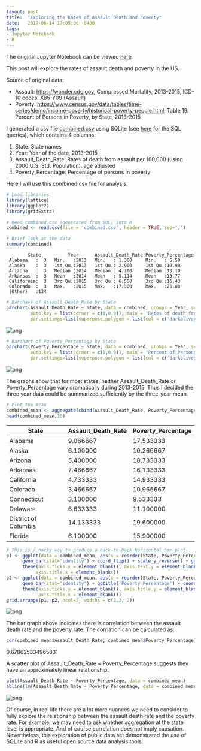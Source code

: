 ```yaml
---
layout: post
title:  "Exploring the Rates of Assault Death and Poverty"
date:   2017-06-14 17:05:00 -0400
tags:
- Jupyter Notebook
- R
---
```



The original Jupyter Notebook can be viewed [here](https://github.com/PeiZhangOSU/Assault-and-Poverty/blob/master/assault_vs_poverty.db).

This post will explore the rates of assault death and poverty in the US.

<!--more-->

Source of original data:
- Assault: https://wonder.cdc.gov, Compressed Mortality, 2013-2015, ICD-10 codes: X85-Y09 (Assault)
- Poverty: https://www.census.gov/data/tables/time-series/demo/income-poverty/historical-poverty-people.html, Table 19. Percent of Persons in Poverty, by State, 2013-2015

I generated a csv file [combined.csv](https://github.com/PeiZhangOSU/Assault-and-Poverty/blob/master/combined.csv) using SQLite (see [here](https://github.com/PeiZhangOSU/Assault-and-Poverty/blob/master/SQL%20queries.sql) for the SQL queries), which contains 4 columns:
1. State: State names
2. Year: Year of the data, 2013-2015
3. Assault_Death_Rate: Rates of death from assault per 100,000 (using 2000 U.S. Std. Population), age adjusted
4. Poverty_Percentage: Percentage of persons in poverty

Here I will use this combined.csv file for analysis.


```R
# Load libraries
library(lattice)
library(ggplot2)
library(gridExtra)
```


```R
# Read combined.csv (generated from SQL) into R
combined <- read.csv(file = 'combined.csv', header = TRUE, sep=',')
```


```R
# Brief look at the data
summary(combined)
```


            State          Year      Assault_Death_Rate Poverty_Percentage
     Alabama   :  3   Min.   :2013   Min.   : 1.300     Min.   : 5.50     
     Alaska    :  3   1st Qu.:2013   1st Qu.: 2.900     1st Qu.:10.90     
     Arizona   :  3   Median :2014   Median : 4.700     Median :13.10     
     Arkansas  :  3   Mean   :2014   Mean   : 5.114     Mean   :13.77     
     California:  3   3rd Qu.:2015   3rd Qu.: 6.500     3rd Qu.:16.43     
     Colorado  :  3   Max.   :2015   Max.   :17.300     Max.   :25.80     
     (Other)   :134                                                       



```R
# Barchart of Assault_Death_Rate by State
barchart(Assault_Death_Rate ~ State, data = combined, groups = Year, scales = list(x = list(rot = 90)),
         auto.key = list(corner = c(1,0.9)), main = 'Rates of death from assault per 100,000, by State',
         par.settings=list(superpose.polygon = list(col = c('darkolivegreen1','darkolivegreen4', 'darkgreen'))))
```




![png](/notebooks/Assault_vs_Poverty_files/Assault_vs_Poverty_5_1.png)



```R
# Barchart of Poverty_Percentage by State
barchart(Poverty_Percentage ~ State, data = combined, groups = Year, scales = list(x = list(rot = 90)),
         auto.key = list(corner = c(1,0.9)), main = 'Percent of Persons in Poverty, by State',
         par.settings=list(superpose.polygon = list(col = c('darkolivegreen1','darkolivegreen4', 'darkgreen'))))
```




![png](/notebooks/Assault_vs_Poverty_files/Assault_vs_Poverty_6_1.png)


The graphs show that for most states, neither Assault_Death_Rate or Poverty_Percentage vary dramatically during 2013-2015. Thus I decided the three year data could be summarized sufficiently by the three-year mean.


```R
# Plot the mean
combined_mean <- aggregate(cbind(Assault_Death_Rate, Poverty_Percentage) ~ State, combined, mean)
head(combined_mean,10)
```


<table>
<thead><tr><th scope=col>State</th><th scope=col>Assault_Death_Rate</th><th scope=col>Poverty_Percentage</th></tr></thead>
<tbody>
	<tr><td>Alabama             </td><td> 9.066667           </td><td>17.533333           </td></tr>
	<tr><td>Alaska              </td><td> 6.100000           </td><td>10.266667           </td></tr>
	<tr><td>Arizona             </td><td> 5.400000           </td><td>18.733333           </td></tr>
	<tr><td>Arkansas            </td><td> 7.466667           </td><td>16.133333           </td></tr>
	<tr><td>California          </td><td> 4.733333           </td><td>14.933333           </td></tr>
	<tr><td>Colorado            </td><td> 3.466667           </td><td>10.966667           </td></tr>
	<tr><td>Connecticut         </td><td> 3.100000           </td><td> 9.533333           </td></tr>
	<tr><td>Delaware            </td><td> 6.633333           </td><td>11.100000           </td></tr>
	<tr><td>District of Columbia</td><td>14.133333           </td><td>19.600000           </td></tr>
	<tr><td>Florida             </td><td> 6.100000           </td><td>15.900000           </td></tr>
</tbody>
</table>




```R
# This is a hacky way to produce a back-to-back horizontal bar plot.
p1 <- ggplot(data = combined_mean, aes(x = reorder(State, Poverty_Percentage) , y = Assault_Death_Rate)) +
      geom_bar(stat="identity") + coord_flip() + scale_y_reverse() + ggtitle('Assault_Death_Rate') +
      theme(axis.ticks.y = element_blank(), axis.text.y = element_blank(), axis.title.y = element_blank(),
           axis.title.x = element_blank())
p2 <- ggplot(data = combined_mean, aes(x = reorder(State, Poverty_Percentage), y = Poverty_Percentage)) +
      geom_bar(stat="identity") + ggtitle('Poverty_Percentage') + coord_flip() +
      theme(axis.ticks.y = element_blank(), axis.title.y = element_blank(), axis.text.y = element_text(hjust=0),
            axis.title.x = element_blank())
grid.arrange(p1, p2, ncol=2, widths = c(1.3, 2))
```


![png](/notebooks/Assault_vs_Poverty_files/Assault_vs_Poverty_9_0.png)


The bar graph above indicates there is correlation between the assault death rate and the poverty rate. The corrlation can be calculated as:


```R
cor(combined_mean$Assault_Death_Rate, combined_mean$Poverty_Percentage)
```


0.678625334965831


A scatter plot of Assault_Death_Rate ~ Poverty_Percentage suggests they have an approximately linear relationship.


```R
plot(Assault_Death_Rate ~ Poverty_Percentage, data = combined_mean)
abline(lm(Assault_Death_Rate ~ Poverty_Percentage, data = combined_mean))
```


![png](/notebooks/Assault_vs_Poverty_files/Assault_vs_Poverty_13_0.png)


Of course, in real life there are a lot more nuances we need to consider to fully explore the relationship between the assault death rate and the poverty rate. For example, we may need to ask whether aggregation at the state level is appropriate. And of course correlation does not imply causation. Nevertheless, this exploration of public data set demonstrated the use of SQLite and R as useful open source data analysis tools.
